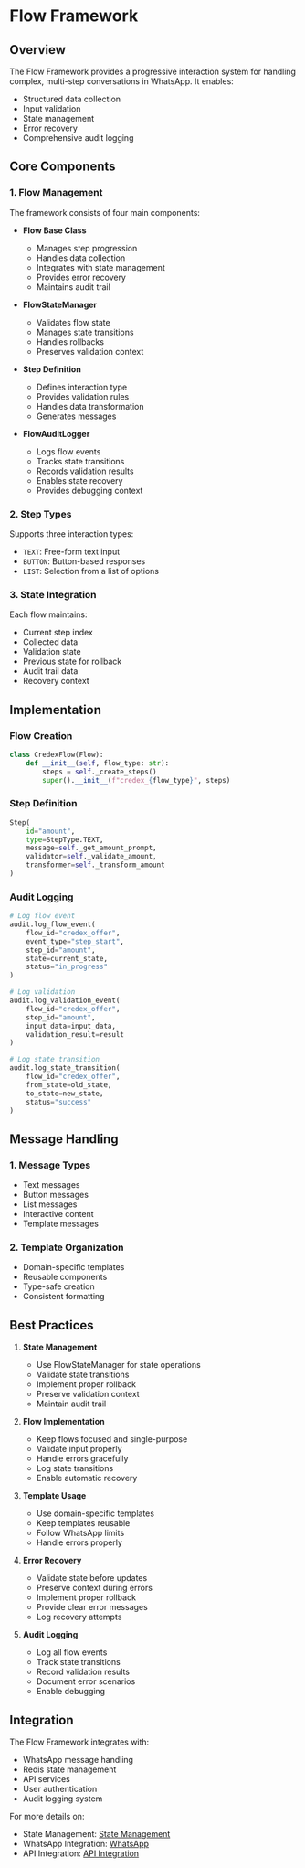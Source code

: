 # Flow Framework

## Overview

The Flow Framework provides a progressive interaction system for handling complex, multi-step conversations in WhatsApp. It enables:
- Structured data collection
- Input validation
- State management
- Error recovery
- Comprehensive audit logging

## Core Components

### 1. Flow Management

The framework consists of four main components:

- **Flow Base Class**
  - Manages step progression
  - Handles data collection
  - Integrates with state management
  - Provides error recovery
  - Maintains audit trail

- **FlowStateManager**
  - Validates flow state
  - Manages state transitions
  - Handles rollbacks
  - Preserves validation context

- **Step Definition**
  - Defines interaction type
  - Provides validation rules
  - Handles data transformation
  - Generates messages

- **FlowAuditLogger**
  - Logs flow events
  - Tracks state transitions
  - Records validation results
  - Enables state recovery
  - Provides debugging context

### 2. Step Types

Supports three interaction types:
- `TEXT`: Free-form text input
- `BUTTON`: Button-based responses
- `LIST`: Selection from a list of options

### 3. State Integration

Each flow maintains:
- Current step index
- Collected data
- Validation state
- Previous state for rollback
- Audit trail data
- Recovery context

## Implementation

### Flow Creation

```python
class CredexFlow(Flow):
    def __init__(self, flow_type: str):
        steps = self._create_steps()
        super().__init__(f"credex_{flow_type}", steps)
```

### Step Definition

```python
Step(
    id="amount",
    type=StepType.TEXT,
    message=self._get_amount_prompt,
    validator=self._validate_amount,
    transformer=self._transform_amount
)
```

### Audit Logging

```python
# Log flow event
audit.log_flow_event(
    flow_id="credex_offer",
    event_type="step_start",
    step_id="amount",
    state=current_state,
    status="in_progress"
)

# Log validation
audit.log_validation_event(
    flow_id="credex_offer",
    step_id="amount",
    input_data=input_data,
    validation_result=result
)

# Log state transition
audit.log_state_transition(
    flow_id="credex_offer",
    from_state=old_state,
    to_state=new_state,
    status="success"
)
```

## Message Handling

### 1. Message Types
- Text messages
- Button messages
- List messages
- Interactive content
- Template messages

### 2. Template Organization
- Domain-specific templates
- Reusable components
- Type-safe creation
- Consistent formatting

## Best Practices

1. **State Management**
   - Use FlowStateManager for state operations
   - Validate state transitions
   - Implement proper rollback
   - Preserve validation context
   - Maintain audit trail

2. **Flow Implementation**
   - Keep flows focused and single-purpose
   - Validate input properly
   - Handle errors gracefully
   - Log state transitions
   - Enable automatic recovery

3. **Template Usage**
   - Use domain-specific templates
   - Keep templates reusable
   - Follow WhatsApp limits
   - Handle errors properly

4. **Error Recovery**
   - Validate state before updates
   - Preserve context during errors
   - Implement proper rollback
   - Provide clear error messages
   - Log recovery attempts

5. **Audit Logging**
   - Log all flow events
   - Track state transitions
   - Record validation results
   - Document error scenarios
   - Enable debugging

## Integration

The Flow Framework integrates with:
- WhatsApp message handling
- Redis state management
- API services
- User authentication
- Audit logging system

For more details on:
- State Management: [State Management](state-management.md)
- WhatsApp Integration: [WhatsApp](whatsapp.md)
- API Integration: [API Integration](api-integration.md)
